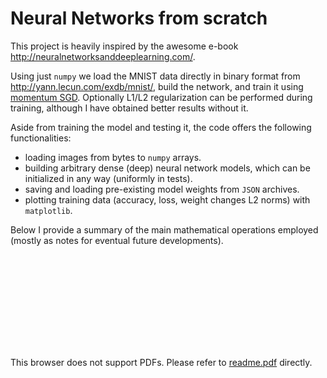 # Neural Networks from scratch

This project is heavily inspired by the awesome e-book http://neuralnetworksanddeeplearning.com/.

Using just `numpy` we load the MNIST data directly in binary format from http://yann.lecun.com/exdb/mnist/, build the network, and train it using [momentum SGD](https://en.wikipedia.org/wiki/Stochastic_gradient_descent#Momentum). Optionally L1/L2 regularization can be performed during training, although I have obtained better results without it.

Aside from training the model and testing it, the code offers the following functionalities:

- loading images from bytes to `numpy` arrays.
- building arbitrary dense (deep) neural network models, which can be initialized in any way (uniformly in tests).
- saving and loading pre-existing model weights from `JSON` archives.
- plotting training data (accuracy, loss, weight changes L2 norms) with `matplotlib`.

Below I provide a summary of the main mathematical operations employed (mostly as notes for eventual future developments).

<object data="readme_assets/readme.pdf" type="application/pdf" width="1000px" height="700px">
    <embed src="readme_assets/readme.pdf">
        <p>This browser does not support PDFs. Please refer to <a href="readme_assets/readme.pdf">readme.pdf</a> directly.</p>
    </embed>
</object>